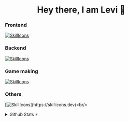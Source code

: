 <h1 align="center"> Hey there, I am Levi 👋 </h1>

<h3>Frontend</h3>

[![SkillIcons](https://skillicons.dev/icons?i=angular,js,ts,html,css,nodejs)](https://skillicons.dev)<br/>

<h3>Backend</h3>

[![SkillIcons](https://skillicons.dev/icons?i=java,kotlin,spring,mongodb)](https://skillicons.dev)<br/>

<h3>Game making</h3>

[![SkillIcons](https://skillicons.dev/icons?i=blender,godot,unreal)](https://skillicons.dev)<br/>

<h3>Others</h3>

[![SkillIcons](https://skillicons.dev/icons?i=docker,jenkins,)](https://skillicons.dev)<br/>

<details>
  <summary>Github Stats ⚡</summary>
  
  <a href="#">![Github stats](https://github-readme-stats.vercel.app/api?username=MartincsekLevente&theme=blueberry&count_private=true&hide_border=true&line_height=20)</a>
  <a href="#">![Top Langs](https://github-readme-stats.vercel.app/api/top-langs/?username=MartincsekLevente&layout=compact&theme=blueberry&count_private=true&hide_border=true)</a>
</details>
<br>
